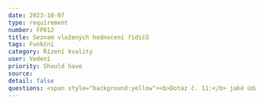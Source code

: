 ```yaml
---
date: 2023-10-07
type: requirement
number: FP012
title: Seznam vložených hodnocení řidičů
tags: Funkční
category: Řízení kvality
user: Vedení
priority: Should have
source: 
detail: false
questions: <span style="background:yellow"><b>Dotaz č. 11:</b> jaké údaje chcete při hodnocení od zákazníků sbírat? Pouze např. hvězdičky 1 až 5 nebo podrobnější hodnocení?</span> 
---
```


